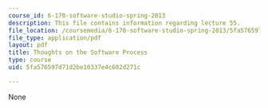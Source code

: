```yaml
---
course_id: 6-170-software-studio-spring-2013
description: This file contains information regarding lecture 55.
file_location: /coursemedia/6-170-software-studio-spring-2013/5fa576597d71d2be10337e4c602d271c_MIT6_170S13_55-th-on-proc.pdf
file_type: application/pdf
layout: pdf
title: Thoughts on the Software Process
type: course
uid: 5fa576597d71d2be10337e4c602d271c

---
```

None